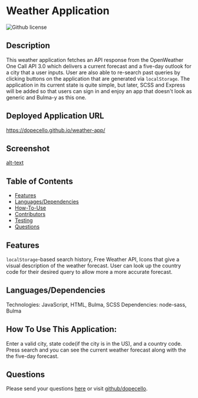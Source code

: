 # Weather Application 
![Github license](https://img.shields.io/badge/license-MIT-blue.svg)
## Description
This weather application fetches an API response from the OpenWeather One Call API 3.0 which delivers a current forecast and a five-day outlook for a city that a user 
inputs. User are also able to re-search past queries by clicking buttons on the application that are generated via `localStorage`. The application in its current state is quite simple, but later, SCSS and Express will be added so that users can sign in and enjoy an app that doesn't look as generic and Bulma-y as this one.
## Deployed Application URL
https://dopecello.github.io/weather-app/
## Screenshot
[alt-text](./assets/images/weatherapp.png)
## Table of Contents
* [Features](#features)
* [Languages/Dependencies](#languages/dependencies)
* [How-To-Use](#How-To-Use)
* [Contributors](#contributors)
* [Testing](#testing)
* [Questions](#questions)
## Features
`localStorage`-based search history, Free Weather API, Icons that give a visual description of the weather forecast. User can look up the country code for their desired query to allow more a more accurate forecast.
## Languages/Dependencies
Technologies: JavaScript, HTML, Bulma, SCSS
Dependencies: node-sass, Bulma
## How To Use This Application:
Enter a valid city, state code(if the city is in the US), and a country code. Press search and you can see the current weather forecast along with the the five-day forecast.
## Questions
Please send your questions [here](mailto:williamlocke.cello@gmail.com?subject=[GitHub]%20Dev%20Connect) or visit [github/dopecello](https://github.com/dopecello).
